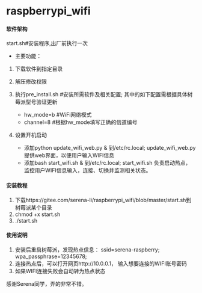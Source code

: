 # raspberrypi_wifi

#### 软件架构
start.sh#安装程序,出厂前执行一次
- 主要功能：
 1. 下载软件到指定目录
 2. 解压修改权限
 3. 执行pre_install.sh #安装所需软件及相关配置;
    其中的如下配置需根据具体树莓派型号验证更新
    - hw_mode=b #WiFi网络模式
    - channel=8 #根据hw_mode填写正确的信道编号

 4. 设置开机启动
    - 添加python update_wifi_web.py & 到/etc/rc.local;
      update_wifi_web.py 提供web界面，以便用户输入WIFI信息
    - 添加bash start_wifi.sh & 到/etc/rc.local;
      start_wifi.sh 负责启动热点，监控用户WIFI信息输入，连接、切换并监测相关状态。

#### 安装教程

1.  下载https://gitee.com/serena-li/raspberrypi_wifi/blob/master/start.sh到树莓派某个目录
2.  chmod +x start.sh
3.  ./start.sh

#### 使用说明
1. 安装后重启树莓派，发现热点信息：
   ssid=serena-raspberry;
   wpa_passphrase=12345678;
2. 连接热点后，可以打开网页http://10.0.0.1，
   输入想要连接的WIFI账号密码
3. 如果WIFI连接失败会自动转为热点状态




感谢Serena同学，弄的非常不错。
